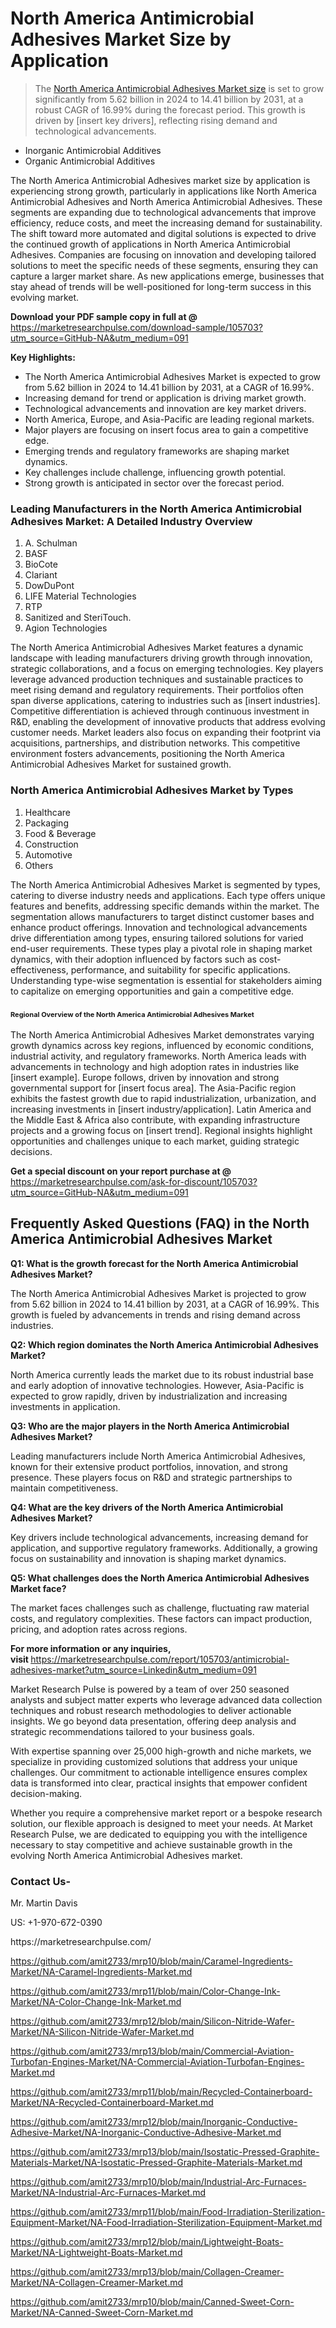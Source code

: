 <h1>North America Antimicrobial Adhesives Market&nbsp;Size by Application</h1><blockquote><p>The <a href="https://marketresearchpulse.com/download-sample/105703?utm_source=GitHub-NA&amp;utm_medium=091">North America Antimicrobial Adhesives Market size</a> is set to grow significantly from 5.62 billion in 2024 to 14.41 billion by 2031, at a robust CAGR of 16.99% during the forecast period. This growth is driven by [insert key drivers], reflecting rising demand and technological advancements.</p></blockquote><ul><li>Inorganic Antimicrobial Additives<li> Organic Antimicrobial Additives</li></ul><p>The North America Antimicrobial Adhesives market size by application is experiencing strong growth, particularly in applications like North America Antimicrobial Adhesives and North America Antimicrobial Adhesives. These segments are expanding due to technological advancements that improve efficiency, reduce costs, and meet the increasing demand for sustainability. The shift toward more automated and digital solutions is expected to drive the continued growth of applications in North America Antimicrobial Adhesives. Companies are focusing on innovation and developing tailored solutions to meet the specific needs of these segments, ensuring they can capture a larger market share. As new applications emerge, businesses that stay ahead of trends will be well-positioned for long-term success in this evolving market.</p><p><strong>Download your PDF sample copy in full at @ </strong><a href="https://marketresearchpulse.com/download-sample/105703?utm_source=GitHub-NA&amp;utm_medium=091">https://marketresearchpulse.com/download-sample/105703?utm_source=GitHub-NA&amp;utm_medium=091</a></p><p><strong>Key Highlights: </strong></p><ul><li>The North America Antimicrobial Adhesives Market is expected to grow from 5.62 billion in 2024 to 14.41 billion by 2031, at a CAGR of 16.99%.</li><li>Increasing demand for trend or application is driving market growth.</li><li>Technological advancements and innovation are key market drivers.</li><li>North America, Europe, and Asia-Pacific are leading regional markets.</li><li>Major players are focusing on insert focus area to gain a competitive edge.</li><li>Emerging trends and regulatory frameworks are shaping market dynamics.</li><li>Key challenges include challenge, influencing growth potential.</li><li>Strong growth is anticipated in sector over the forecast period.</li></ul><h3>Leading Manufacturers in the North America Antimicrobial Adhesives Market: A Detailed Industry Overview</h3><ol><li>A. Schulman</li><li>BASF</li><li>BioCote</li><li>Clariant</li><li>DowDuPont</li><li>LIFE Material Technologies</li><li>RTP</li><li>Sanitized and SteriTouch.</li><li>Agion Technologies</li></ol><div class="flex max-w-full flex-col flex-grow"><div class="min-h-8 text-message flex w-full flex-col items-end gap-2 whitespace-normal break-words [.text-message+&amp;]:mt-5" dir="auto" data-message-author-role="assistant" data-message-id="fd8432e4-4910-450d-b182-61b7bfb0a01f" data-message-model-slug="gpt-4o"><div class="flex w-full flex-col gap-1 empty:hidden first:pt-[3px]"><div class="markdown prose w-full break-words dark:prose-invert light"><p>The North America Antimicrobial Adhesives Market features a dynamic landscape with leading manufacturers driving growth through innovation, strategic collaborations, and a focus on emerging technologies. Key players leverage advanced production techniques and sustainable practices to meet rising demand and regulatory requirements. Their portfolios often span diverse applications, catering to industries such as [insert industries]. Competitive differentiation is achieved through continuous investment in R&amp;D, enabling the development of innovative products that address evolving customer needs. Market leaders also focus on expanding their footprint via acquisitions, partnerships, and distribution networks. This competitive environment fosters advancements, positioning the North America Antimicrobial Adhesives Market for sustained growth.</p></div></div></div></div><h3>North America Antimicrobial Adhesives Market by Types</h3><ol><li>Healthcare<li> Packaging<li> Food & Beverage<li> Construction<li> Automotive<li> Others</li></ol><div class="flex max-w-full flex-col flex-grow"><div class="min-h-8 text-message flex w-full flex-col items-end gap-2 whitespace-normal break-words [.text-message+&amp;]:mt-5" dir="auto" data-message-author-role="assistant" data-message-id="084470be-0bb7-4664-bddf-5156b4f41249" data-message-model-slug="gpt-4o-mini"><div class="flex w-full flex-col gap-1 empty:hidden first:pt-[3px]"><div class="markdown prose w-full break-words dark:prose-invert light"><p>The North America Antimicrobial Adhesives Market is segmented by types, catering to diverse industry needs and applications. Each type offers unique features and benefits, addressing specific demands within the market. The segmentation allows manufacturers to target distinct customer bases and enhance product offerings. Innovation and technological advancements drive differentiation among types, ensuring tailored solutions for varied end-user requirements. These types play a pivotal role in shaping market dynamics, with their adoption influenced by factors such as cost-effectiveness, performance, and suitability for specific applications. Understanding type-wise segmentation is essential for stakeholders aiming to capitalize on emerging opportunities and gain a competitive edge.</p></div></div></div></div><h3><span style="font-size: 11px;">Regional Overview of the North America Antimicrobial Adhesives Market</span></h3><div class="flex max-w-full flex-col flex-grow"><div class="min-h-8 text-message flex w-full flex-col items-end gap-2 whitespace-normal break-words [.text-message+&amp;]:mt-5" dir="auto" data-message-author-role="assistant" data-message-id="e9038762-ce64-4e30-91c9-9bd413514231" data-message-model-slug="gpt-4o-mini"><div class="flex w-full flex-col gap-1 empty:hidden first:pt-[3px]"><div class="markdown prose w-full break-words dark:prose-invert light"><p>The North America Antimicrobial Adhesives Market demonstrates varying growth dynamics across key regions, influenced by economic conditions, industrial activity, and regulatory frameworks. North America leads with advancements in technology and high adoption rates in industries like [insert example]. Europe follows, driven by innovation and strong governmental support for [insert focus area]. The Asia-Pacific region exhibits the fastest growth due to rapid industrialization, urbanization, and increasing investments in [insert industry/application]. Latin America and the Middle East &amp; Africa also contribute, with expanding infrastructure projects and a growing focus on [insert trend]. Regional insights highlight opportunities and challenges unique to each market, guiding strategic decisions.</p></div></div></div></div><p><strong>Get a special discount on your report purchase at @ </strong><a href="https://marketresearchpulse.com/ask-for-discount/105703?utm_source=GitHub-NA&amp;utm_medium=091">https://marketresearchpulse.com/ask-for-discount/105703?utm_source=GitHub-NA&amp;utm_medium=091</a></p><h2>Frequently Asked Questions (FAQ) in the North America Antimicrobial Adhesives Market</h2><p><strong>Q1: What is the growth forecast for the North America Antimicrobial Adhesives Market?</strong></p><p>The North America Antimicrobial Adhesives Market is projected to grow from 5.62 billion in 2024 to 14.41 billion by 2031, at a CAGR of 16.99%. This growth is fueled by advancements in trends and rising demand across industries.</p><p><strong>Q2: Which region dominates the North America Antimicrobial Adhesives Market?</strong></p><p>North America currently leads the market due to its robust industrial base and early adoption of innovative technologies. However, Asia-Pacific is expected to grow rapidly, driven by industrialization and increasing investments in application.</p><p><strong>Q3: Who are the major players in the North America Antimicrobial Adhesives Market?</strong></p><p>Leading manufacturers include North America Antimicrobial Adhesives, known for their extensive product portfolios, innovation, and strong presence. These players focus on R&amp;D and strategic partnerships to maintain competitiveness.</p><p><strong>Q4: What are the key drivers of the North America Antimicrobial Adhesives Market?</strong></p><p>Key drivers include technological advancements, increasing demand for application, and supportive regulatory frameworks. Additionally, a growing focus on sustainability and innovation is shaping market dynamics.</p><p><strong>Q5: What challenges does the North America Antimicrobial Adhesives Market face?</strong></p><p>The market faces challenges such as challenge, fluctuating raw material costs, and regulatory complexities. These factors can impact production, pricing, and adoption rates across regions.</p><p><strong>For more information or any inquiries, visit&nbsp;</strong><a href="https://marketresearchpulse.com/report/105703/antimicrobial-adhesives-market?utm_source=Linkedin&utm_medium=091">https://marketresearchpulse.com/report/105703/antimicrobial-adhesives-market?utm_source=Linkedin&utm_medium=091</a></p><p>Market Research Pulse is powered by a team of over 250 seasoned analysts and subject matter experts who leverage advanced data collection techniques and robust research methodologies to deliver actionable insights. We go beyond data presentation, offering deep analysis and strategic recommendations tailored to your business goals.</p><p>With expertise spanning over 25,000 high-growth and niche markets, we specialize in providing customized solutions that address your unique challenges. Our commitment to actionable intelligence ensures complex data is transformed into clear, practical insights that empower confident decision-making.</p><p>Whether you require a comprehensive market report or a bespoke research solution, our flexible approach is designed to meet your needs. At Market Research Pulse, we are dedicated to equipping you with the intelligence necessary to stay competitive and achieve sustainable growth in the evolving North America Antimicrobial Adhesives market.</p><h3><strong>Contact Us-</strong></h3><p>Mr. Martin Davis</p><p>US: +1-970-672-0390</p><p>https://marketresearchpulse.com/</p><p><a href="https://github.com/amit2733/mrp10/blob/main/Caramel-Ingredients-Market/NA-Caramel-Ingredients-Market.md">https://github.com/amit2733/mrp10/blob/main/Caramel-Ingredients-Market/NA-Caramel-Ingredients-Market.md</a></p><p><a href="https://github.com/amit2733/mrp11/blob/main/Color-Change-Ink-Market/NA-Color-Change-Ink-Market.md">https://github.com/amit2733/mrp11/blob/main/Color-Change-Ink-Market/NA-Color-Change-Ink-Market.md</a></p><p><a href="https://github.com/amit2733/mrp12/blob/main/Silicon-Nitride-Wafer-Market/NA-Silicon-Nitride-Wafer-Market.md">https://github.com/amit2733/mrp12/blob/main/Silicon-Nitride-Wafer-Market/NA-Silicon-Nitride-Wafer-Market.md</a></p><p><a href="https://github.com/amit2733/mrp13/blob/main/Commercial-Aviation-Turbofan-Engines-Market/NA-Commercial-Aviation-Turbofan-Engines-Market.md">https://github.com/amit2733/mrp13/blob/main/Commercial-Aviation-Turbofan-Engines-Market/NA-Commercial-Aviation-Turbofan-Engines-Market.md</a></p><p><a href="https://github.com/amit2733/mrp11/blob/main/Recycled-Containerboard-Market/NA-Recycled-Containerboard-Market.md">https://github.com/amit2733/mrp11/blob/main/Recycled-Containerboard-Market/NA-Recycled-Containerboard-Market.md</a></p><p><a href="https://github.com/amit2733/mrp12/blob/main/Inorganic-Conductive-Adhesive-Market/NA-Inorganic-Conductive-Adhesive-Market.md">https://github.com/amit2733/mrp12/blob/main/Inorganic-Conductive-Adhesive-Market/NA-Inorganic-Conductive-Adhesive-Market.md</a></p><p><a href="https://github.com/amit2733/mrp13/blob/main/Isostatic-Pressed-Graphite-Materials-Market/NA-Isostatic-Pressed-Graphite-Materials-Market.md">https://github.com/amit2733/mrp13/blob/main/Isostatic-Pressed-Graphite-Materials-Market/NA-Isostatic-Pressed-Graphite-Materials-Market.md</a></p><p><a href="https://github.com/amit2733/mrp10/blob/main/Industrial-Arc-Furnaces-Market/NA-Industrial-Arc-Furnaces-Market.md">https://github.com/amit2733/mrp10/blob/main/Industrial-Arc-Furnaces-Market/NA-Industrial-Arc-Furnaces-Market.md</a></p><p><a href="https://github.com/amit2733/mrp11/blob/main/Food-Irradiation-Sterilization-Equipment-Market/NA-Food-Irradiation-Sterilization-Equipment-Market.md">https://github.com/amit2733/mrp11/blob/main/Food-Irradiation-Sterilization-Equipment-Market/NA-Food-Irradiation-Sterilization-Equipment-Market.md</a></p><p><a href="https://github.com/amit2733/mrp12/blob/main/Lightweight-Boats-Market/NA-Lightweight-Boats-Market.md">https://github.com/amit2733/mrp12/blob/main/Lightweight-Boats-Market/NA-Lightweight-Boats-Market.md</a></p><p><a href="https://github.com/amit2733/mrp13/blob/main/Collagen-Creamer-Market/NA-Collagen-Creamer-Market.md">https://github.com/amit2733/mrp13/blob/main/Collagen-Creamer-Market/NA-Collagen-Creamer-Market.md</a></p><p><a href="https://github.com/amit2733/mrp10/blob/main/Canned-Sweet-Corn-Market/NA-Canned-Sweet-Corn-Market.md">https://github.com/amit2733/mrp10/blob/main/Canned-Sweet-Corn-Market/NA-Canned-Sweet-Corn-Market.md</a></p>
